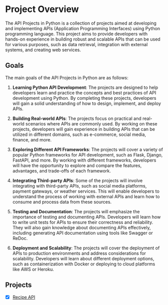# Project Overview

The API Projects in Python is a collection of projects aimed at developing and implementing APIs (Application Programming Interfaces) using Python programming language. This project aims to provide developers with hands-on experience in building robust and scalable APIs that can be used for various purposes, such as data retrieval, integration with external systems, and creating web services.

## Goals

The main goals of the API Projects in Python are as follows:

1. **Learning Python API Development**: The projects are designed to help developers learn and practice the concepts and best practices of API development using Python. By completing these projects, developers will gain a solid understanding of how to design, implement, and deploy APIs.

2. **Building Real-world APIs**: The projects focus on practical and real-world scenarios where APIs are commonly used. By working on these projects, developers will gain experience in building APIs that can be utilized in different domains, such as e-commerce, social media, finance, and more.

3. **Exploring Different API Frameworks**: The projects will cover a variety of popular Python frameworks for API development, such as Flask, Django, FastAPI, and more. By working with different frameworks, developers will have the opportunity to explore and compare the features, advantages, and trade-offs of each framework.

4. **Integrating Third-party APIs**: Some of the projects will involve integrating with third-party APIs, such as social media platforms, payment gateways, or weather services. This will enable developers to understand the process of working with external APIs and learn how to consume and process data from these sources.

5. **Testing and Documentation**: The projects will emphasize the importance of testing and documenting APIs. Developers will learn how to write unit tests for APIs to ensure their correctness and reliability. They will also gain knowledge about documenting APIs effectively, including generating API documentation using tools like Swagger or ReDoc.

6. **Deployment and Scalability**: The projects will cover the deployment of APIs to production environments and address considerations for scalability. Developers will learn about different deployment options, such as containerization with Docker or deploying to cloud platforms like AWS or Heroku.

## Projects

- [x] [Recipe API](README-py_dj_recipe_api.md)